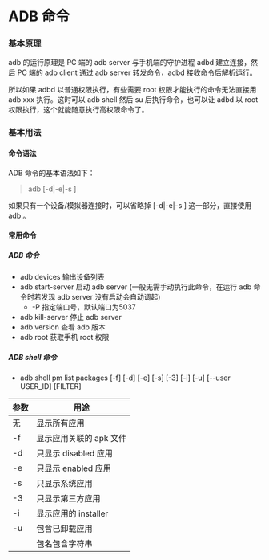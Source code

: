 # ADB 命令

### 基本原理
adb 的运行原理是 PC 端的 adb server 与手机端的守护进程 adbd 建立连接，然后 PC 端的 adb client 通过 adb server 转发命令，adbd 接收命令后解析运行。

所以如果 adbd 以普通权限执行，有些需要 root 权限才能执行的命令无法直接用 adb xxx 执行。这时可以 adb shell 然后 su 后执行命令，也可以让 adbd 以 root 权限执行，这个就能随意执行高权限命令了。
### 基本用法
#### 命令语法
ADB 命令的基本语法如下：
> adb [-d|-e|-s <serialNumber>] <command>

如果只有一个设备/模拟器连接时，可以省略掉 [-d|-e|-s <serialNumber>] 这一部分，直接使用 adb <command>。

#### 常用命令
##### ADB 命令
- adb devices  输出设备列表
- adb start-server  启动 adb server (一般无需手动执行此命令，在运行 adb 命令时若发现 adb server 没有启动会自动调起)
    - -P <port> 指定端口号，默认端口为5037
- adb kill-server  停止 adb server
- adb version  查看 adb 版本
- adb root  获取手机 root 权限

##### ADB shell 命令
- adb shell pm list packages [-f] [-d] [-e] [-s] [-3] [-i] [-u] [--user USER_ID] [FILTER]

参数|用途
--|--
无|显示所有应用
-f|显示应用关联的 apk 文件
-d|只显示 disabled 应用
-e|只显示 enabled 应用
-s|只显示系统应用
-3|只显示第三方应用
-i|显示应用的 installer
-u|包含已卸载应用
<FILTER>|包名包含<FILTER>字符串
